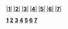 [|__1__|](https://minecraft-archive.fandom.com/wiki/Blocks/Gallery) [|__2__|](https://minecraft.fandom.com/wiki/List_of_block_textures) [|__3__|]() [|__4__|]() [|__5__|]() [|__6__|]() [|__7__|]() 


[__1__]() [__2__]() [__3__]() [__4__]() [__5__]() [__6__]() [__7__]() 
